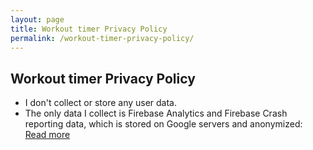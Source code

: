 ```yaml
---
layout: page
title: Workout timer Privacy Policy
permalink: /workout-timer-privacy-policy/
---
```


## Workout timer Privacy Policy ##

 - I don't collect or store any user data.
 - The only data I collect is Firebase Analytics and Firebase Crash reporting data, which is stored on Google servers and anonymized: [Read more](https://firebase.google.com/terms/analytics/)
